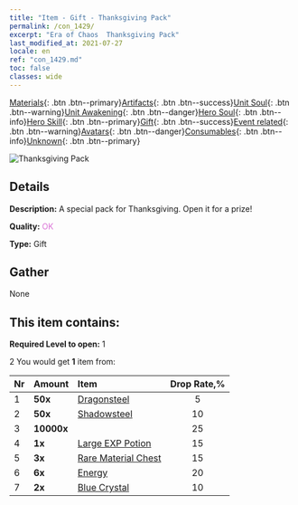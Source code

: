 ```yaml
---
title: "Item - Gift - Thanksgiving Pack"
permalink: /con_1429/
excerpt: "Era of Chaos  Thanksgiving Pack"
last_modified_at: 2021-07-27
locale: en
ref: "con_1429.md"
toc: false
classes: wide
---
```

 [Materials](/Items/){: .btn .btn--primary}[Artifacts](/Items/Artifacts/){: .btn .btn--success}[Unit Soul](/Items/UnitSoul/){: .btn .btn--warning}[Unit Awakening](/Items/UnitAwakening/){: .btn .btn--danger}[Hero Soul](/Items/HeroSoul/){: .btn .btn--info}[Hero Skill](/Items/HeroSkill/){: .btn .btn--primary}[Gift](/Items/Gift/){: .btn .btn--success}[Event related](/Items/Events/){: .btn .btn--warning}[Avatars](/Items/Avatars/){: .btn .btn--danger}[Consumables](/Items/Consumables/){: .btn .btn--info}[Unknown](/Items/Unknown/){: .btn .btn--primary}

 ![Thanksgiving Pack](/images/t/i_907043.png)

## Details
 **Description:** A special pack for Thanksgiving. Open it for a prize!

 **Quality:** <span style="color: #DA70D6">OK</span>

 **Type:** Gift

## Gather

  None

## This item contains:

 **Required Level to open:** 1

 2 You would get **1** item  from:

  | Nr | Amount |     Item    | Drop Rate,% |
  |:---|:-------|:------------|:---------:|
  | 1 |  **50x** | [Dragonsteel](/Items/con_880/) | 5 | 
  | 2 |  **50x** | [Shadowsteel](/Items/con_881/) | 10 | 
  | 3 |  **10000x** | <i class="fas fa-coins"/> | 25 | 
  | 4 |  **1x** | [Large EXP Potion](/Items/con_702/) | 15 | 
  | 5 |  **3x** | [Rare Material Chest](/Items/con_757/) | 15 | 
  | 6 |  **6x** | [Energy](/Items/con_900/) | 20 | 
  | 7 |  **2x** | [Blue Crystal](/Items/con_716/) | 10 | 
